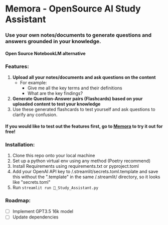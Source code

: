 # Memora - OpenSource AI Study Assistant

### Use your own notes/documents to generate questions and answers grounded in your knowledge.

#### Open Source NotebookLM alternative

### Features:

1. **Upload all your notes/documents and ask questions on the content**
   * For example:
     - Give me all the key terms and their definitions
     - What are the key findings?
2. **Generate Question-Answer pairs (Flashcards) based on your uploaded content to test your knowledge**
3. Use these generated flashcards to test yourself and ask questions to clarify any confusion.

#### If you would like to test out the features first, go to [Memora](https://memora.page "https://memora.page") to try it out for free!

### Installation:

1. Clone this repo onto your local machine
2. Set up a python virtual env using any method (Poetry recommend)
3. Install Requirements using requirements.txt or pyproject.toml
4. Add your OpenAI API key to /.streamlit/secrets.toml.template and save this without the ".template" in the same /.streamlit/ directory, so it looks like "secrets.toml"
5. Run `streamlit run 📖_Study_Assistant.py `

### Roadmap:

* [ ] Implement GPT3.5 16k model
* [ ] Update dependencies
